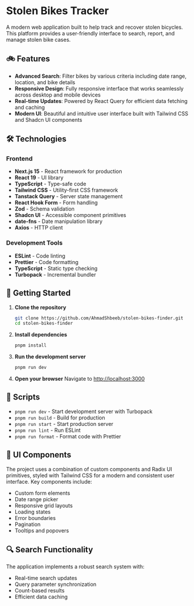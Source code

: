 # Stolen Bikes Tracker

A modern web application built to help track and recover stolen bicycles. This platform provides a user-friendly interface to search, report, and manage stolen bike cases.

## 🚲 Features

- **Advanced Search**: Filter bikes by various criteria including date range, location, and bike details
- **Responsive Design**: Fully responsive interface that works seamlessly across desktop and mobile devices
- **Real-time Updates**: Powered by React Query for efficient data fetching and caching
- **Modern UI**: Beautiful and intuitive user interface built with Tailwind CSS and Shadcn UI components

## 🛠️ Technologies

### Frontend

- **Next.js 15** - React framework for production
- **React 19** - UI library
- **TypeScript** - Type-safe code
- **Tailwind CSS** - Utility-first CSS framework
- **Tanstack Query** - Server state management
- **React Hook Form** - Form handling
- **Zod** - Schema validation
- **Shadcn UI** - Accessible component primitives
- **date-fns** - Date manipulation library
- **Axios** - HTTP client

### Development Tools

- **ESLint** - Code linting
- **Prettier** - Code formatting
- **TypeScript** - Static type checking
- **Turbopack** - Incremental bundler

## 🚀 Getting Started

1. **Clone the repository**

   ```bash
   git clone https://github.com/AhmadShbeeb/stolen-bikes-finder.git
   cd stolen-bikes-finder
   ```

2. **Install dependencies**

   ```bash
   pnpm install
   ```

3. **Run the development server**

   ```bash
   pnpm run dev
   ```

4. **Open your browser**
   Navigate to [http://localhost:3000](http://localhost:3000)

## 📝 Scripts

- `pnpm run dev` - Start development server with Turbopack
- `pnpm run build` - Build for production
- `pnpm run start` - Start production server
- `pnpm run lint` - Run ESLint
- `pnpm run format` - Format code with Prettier

## 🎨 UI Components

The project uses a combination of custom components and Radix UI primitives, styled with Tailwind CSS for a modern and consistent user interface. Key components include:

- Custom form elements
- Date range picker
- Responsive grid layouts
- Loading states
- Error boundaries
- Pagination
- Tooltips and popovers

## 🔍 Search Functionality

The application implements a robust search system with:

- Real-time search updates
- Query parameter synchronization
- Count-based results
- Efficient data caching
